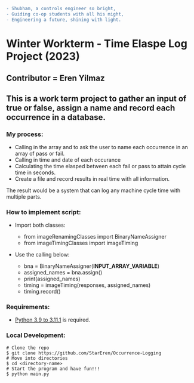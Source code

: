 ```diff
- Shubham, a controls engineer so bright,
- Guiding co-op students with all his might,
- Engineering a future, shining with light.
```
# Winter Workterm - Time Elaspe Log Project (2023)

## Contributor = Eren Yilmaz

## This is a work term project to gather an input of true or false, assign a name and record each occurrence in a database.

### My process:
+ Calling in the array and to ask the user to name each occurrence in an array of pass or fail.
+ Calling in time and date of each occurance
+ Calculating the time elasped between each fail or pass to attain cycle time in seconds. 
+ Create a file and record results in real time with all information.

The result would be a system that can log any machine cycle time with multiple parts.

### How to implement script:
+ Import both classes:

  + from imageRenamingClasses import BinaryNameAssigner
  + from imageTimingClasses import imageTiming

+ Use the calling below:

  + bna = BinaryNameAssigner(__INPUT_ARRAY_VARIABLE__)
  + assigned_names = bna.assign()
  + print(assigned_names)
  + timing = imageTiming(responses, assigned_names) 
  + timing.record()
  
### Requirements:
+ [Python 3.9 to 3.11.1](https://www.python.org/downloads/release/python-3111/) is required.

### Local Development:
```
# Clone the repo
$ git clone https://github.com/StarEren/Occurrence-Logging
# Move into directories
$ cd <directory-name>
# Start the program and have fun!!!
$ python main.py
```
